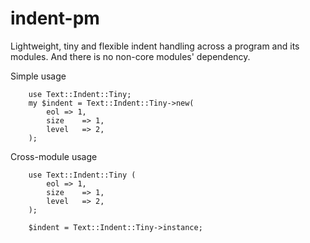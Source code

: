 # indent-pm

Lightweight, tiny and flexible indent handling across a program and its modules. And there is no non-core modules' dependency.

Simple usage

```
	use Text::Indent::Tiny;
	my $indent = Text::Indent::Tiny->new(
		eol	=> 1,
		size	=> 1,
		level	=> 2,
	);
```

Cross-module usage

```
	use Text::Indent::Tiny (
		eol	=> 1,
		size	=> 1,
		level	=> 2,
	);

	$indent = Text::Indent::Tiny->instance;
```
